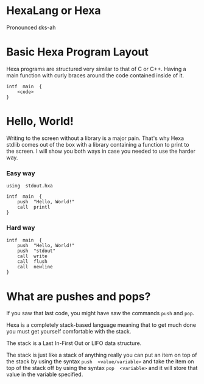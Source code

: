 # HexaLang or Hexa
Pronounced ɛks-ah

# Basic Hexa Program Layout

Hexa programs are structured very similar to that of C or C++. Having a main function with curly braces around the code contained inside of it.

```
intf  main  {
	<code>
}
```

# Hello, World!

Writing to the screen without a library is a major pain. That's why Hexa stdlib comes out of the box with a library containing a function to print to the screen. I will show you both ways in case you needed to use the harder way.

### Easy way

```
using  stdout.hxa

intf  main  {
	push  "Hello, World!"
	call  printl
}
```

### Hard way

```
intf  main  {
	push  "Hello, World!"
	push  "stdout"
	call  write
	call  flush
	call  newline
}
```

# What are pushes and pops?

If you saw that last code, you might have saw the commands `push` and `pop`.

Hexa is a completely stack-based language meaning that to get much done you must get yourself comfortable with the stack.

The stack is a Last In-First Out or LIFO data structure.

The stack is just like a stack of anything really you can put an item on top of the stack by using the syntax `push  <value/variable>` and take the item on top of the stack off by using the syntax `pop  <variable>` and it will store that value in the variable specified.

# 